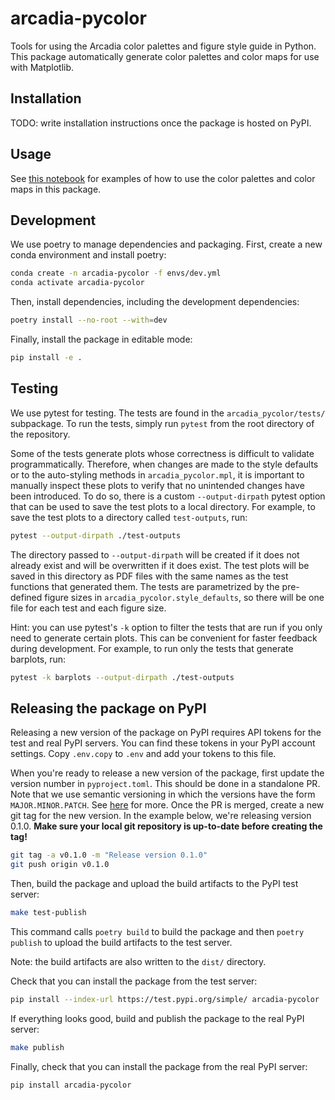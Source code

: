 # arcadia-pycolor

Tools for using the Arcadia color palettes and figure style guide in Python.  
This package automatically generate color palettes and color maps for use with Matplotlib.

## Installation

TODO: write installation instructions once the package is hosted on PyPI.

## Usage

See [this notebook](usage_example.ipynb) for examples of how to use the color palettes and color maps in this package.

## Development

We use poetry to manage dependencies and packaging. First, create a new conda environment and install poetry:

```bash
conda create -n arcadia-pycolor -f envs/dev.yml
conda activate arcadia-pycolor
```

Then, install dependencies, including the development dependencies:

```bash
poetry install --no-root --with=dev
```

Finally, install the package in editable mode:

```bash
pip install -e .
```

## Testing

We use pytest for testing. The tests are found in the `arcadia_pycolor/tests/` subpackage. To run the tests, simply run `pytest` from the root directory of the repository.

Some of the tests generate plots whose correctness is difficult to validate programmatically. Therefore, when changes are made to the style defaults or to the auto-styling methods in `arcadia_pycolor.mpl`, it is important to manually inspect these plots to verify that no unintended changes have been introduced. To do so, there is a custom `--output-dirpath` pytest option that can be used to save the test plots to a local directory. For example, to save the test plots to a directory called `test-outputs`, run:

```bash
pytest --output-dirpath ./test-outputs
```

The directory passed to `--output-dirpath` will be created if it does not already exist and will be overwritten if it does exist. The test plots will be saved in this directory as PDF files with the same names as the test functions that generated them. The tests are parametrized by the pre-defined figure sizes in `arcadia_pycolor.style_defaults`, so there will be one file for each test and each figure size.

Hint: you can use pytest's `-k` option to filter the tests that are run if you only need to generate certain plots. This can be convenient for faster feedback during development. For example, to run only the tests that generate barplots, run:

```bash
pytest -k barplots --output-dirpath ./test-outputs
```

## Releasing the package on PyPI

Releasing a new version of the package on PyPI requires API tokens for the test and real PyPI servers. You can find these tokens in your PyPI account settings. Copy `.env.copy` to `.env` and add your tokens to this file.

When you're ready to release a new version of the package, first update the version number in `pyproject.toml`. This should be done in a standalone PR. Note that we use semantic versioning in which the versions have the form `MAJOR.MINOR.PATCH`. See [here](https://semver.org/) for more. Once the PR is merged, create a new git tag for the new version. In the example below, we're releasing version 0.1.0. __Make sure your local git repository is up-to-date before creating the tag!__

```bash
git tag -a v0.1.0 -m "Release version 0.1.0"
git push origin v0.1.0
```

Then, build the package and upload the build artifacts to the PyPI test server:

```bash
make test-publish
```

This command calls `poetry build` to build the package and then `poetry publish` to upload the build artifacts to the test server.

Note: the build artifacts are also written to the `dist/` directory. 

Check that you can install the package from the test server:

```bash
pip install --index-url https://test.pypi.org/simple/ arcadia-pycolor
```

If everything looks good, build and publish the package to the real PyPI server:

```bash
make publish
```

Finally, check that you can install the package from the real PyPI server:

```bash
pip install arcadia-pycolor
```
